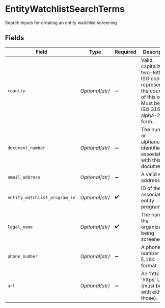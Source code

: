 # EntityWatchlistSearchTerms

Search inputs for creating an entity watchlist screening


## Fields

| Field                                                                                                                | Type                                                                                                                 | Required                                                                                                             | Description                                                                                                          | Example                                                                                                              |
| -------------------------------------------------------------------------------------------------------------------- | -------------------------------------------------------------------------------------------------------------------- | -------------------------------------------------------------------------------------------------------------------- | -------------------------------------------------------------------------------------------------------------------- | -------------------------------------------------------------------------------------------------------------------- |
| `country`                                                                                                            | *Optional[str]*                                                                                                      | :heavy_minus_sign:                                                                                                   | Valid, capitalized, two-letter ISO code representing the country of this object. Must be in ISO 3166-1 alpha-2 form. | US                                                                                                                   |
| `document_number`                                                                                                    | *Optional[str]*                                                                                                      | :heavy_minus_sign:                                                                                                   | The numeric or alphanumeric identifier associated with this document.                                                | C31195855                                                                                                            |
| `email_address`                                                                                                      | *Optional[str]*                                                                                                      | :heavy_minus_sign:                                                                                                   | A valid email address.                                                                                               | user@example.com                                                                                                     |
| `entity_watchlist_program_id`                                                                                        | *Optional[str]*                                                                                                      | :heavy_check_mark:                                                                                                   | ID of the associated entity program.                                                                                 | entprg_2eRPsDnL66rZ7H                                                                                                |
| `legal_name`                                                                                                         | *Optional[str]*                                                                                                      | :heavy_check_mark:                                                                                                   | The name of the organization being screened.                                                                         | Al-Qaida                                                                                                             |
| `phone_number`                                                                                                       | *Optional[str]*                                                                                                      | :heavy_minus_sign:                                                                                                   | A phone number in E.164 format.                                                                                      | +14025671234                                                                                                         |
| `url`                                                                                                                | *Optional[str]*                                                                                                      | :heavy_minus_sign:                                                                                                   | An 'http' or 'https' URL (must begin with either of those).                                                          | https://example.com                                                                                                  |